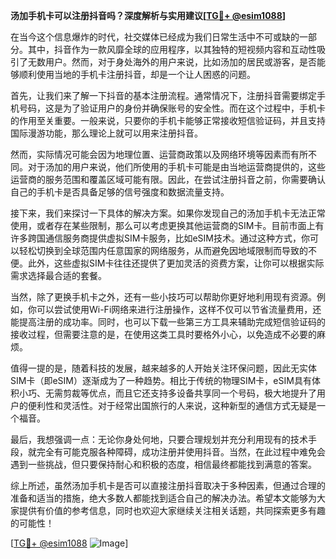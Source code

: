 **汤加手机卡可以注册抖音吗？深度解析与实用建议[[TG💪+ @esim1088](https://t.me/s/esim1088)]**

在当今这个信息爆炸的时代，社交媒体已经成为我们日常生活中不可或缺的一部分。其中，抖音作为一款风靡全球的应用程序，以其独特的短视频内容和互动性吸引了无数用户。然而，对于身处海外的用户来说，比如汤加的居民或游客，是否能够顺利使用当地的手机卡注册抖音，却是一个让人困惑的问题。

首先，让我们来了解一下抖音的基本注册流程。通常情况下，注册抖音需要绑定手机号码，这是为了验证用户的身份并确保账号的安全性。而在这个过程中，手机卡的作用至关重要。一般来说，只要你的手机卡能够正常接收短信验证码，并且支持国际漫游功能，那么理论上就可以用来注册抖音。

然而，实际情况可能会因为地理位置、运营商政策以及网络环境等因素而有所不同。对于汤加的用户来说，他们所使用的手机卡可能是由当地运营商提供的，这些运营商的服务范围和覆盖区域可能有限。因此，在尝试注册抖音之前，你需要确认自己的手机卡是否具备足够的信号强度和数据流量支持。

接下来，我们来探讨一下具体的解决方案。如果你发现自己的汤加手机卡无法正常使用，或者存在某些限制，那么可以考虑更换其他运营商的SIM卡。目前市面上有许多跨国通信服务商提供虚拟SIM卡服务，比如eSIM技术。通过这种方式，你可以轻松切换到全球范围内任意国家的网络服务，从而避免因地域限制而导致的不便。此外，这些虚拟SIM卡往往还提供了更加灵活的资费方案，让你可以根据实际需求选择最合适的套餐。

当然，除了更换手机卡之外，还有一些小技巧可以帮助你更好地利用现有资源。例如，你可以尝试使用Wi-Fi网络来进行注册操作，这样不仅可以节省流量费用，还能提高注册的成功率。同时，也可以下载一些第三方工具来辅助完成短信验证码的接收过程，但需要注意的是，在使用这类工具时要格外小心，以免造成不必要的麻烦。

值得一提的是，随着科技的发展，越来越多的人开始关注环保问题，因此无实体SIM卡（即eSIM）逐渐成为了一种趋势。相比于传统的物理SIM卡，eSIM具有体积小巧、无需剪裁等优点，而且它还支持多设备共享同一个号码，极大地提升了用户的便利性和灵活性。对于经常出国旅行的人来说，这种新型的通信方式无疑是一个福音。

最后，我想强调一点：无论你身处何地，只要合理规划并充分利用现有的技术手段，就完全有可能克服各种障碍，成功注册并使用抖音。当然，在此过程中难免会遇到一些挑战，但只要保持耐心和积极的态度，相信最终都能找到满意的答案。

综上所述，虽然汤加手机卡是否可以直接注册抖音取决于多种因素，但通过合理的准备和适当的措施，绝大多数人都能找到适合自己的解决办法。希望本文能够为大家提供有价值的参考信息，同时也欢迎大家继续关注相关话题，共同探索更多有趣的可能性！

[[TG💪+ @esim1088](https://t.me/s/esim1088) ![Image](https://i.postimg.cc/4NQfJmqS/Snipaste-2025-05-13-00-14-12.png)]